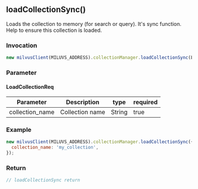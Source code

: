 ## loadCollectionSync()
Loads the collection to memory (for search or query). It's sync function. Help to ensure this collection is loaded.

### Invocation 
```javascript
new milvusClient(MILUVS_ADDRESS).collectionManager.loadCollectionSync(LoadCollectionReq);
```

### Parameter
#### LoadCollectionReq
| Parameter       | Description     | type   | required |
| --------------- | --------------- | ------ | -------- |
| collection_name | Collection name | String | true     |

### Example
```javascript
new milvusClient(MILUVS_ADDRESS).collectionManager.loadCollectionSync({
  collection_name: 'my_collection',
});
```

### Return
```javascript
// loadCollectionSync return
```

